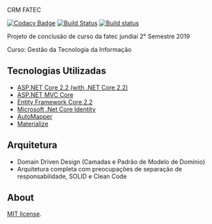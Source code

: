 CRM FATEC

[![Codacy Badge](https://api.codacy.com/project/badge/Grade/2564b03b2d4a42b5bc394d21bbf76a5c)](https://www.codacy.com/app/NicolasSylverio/CrmFatec?utm_source=github.com&amp;utm_medium=referral&amp;utm_content=NicolasSylverio/CrmFatec&amp;utm_campaign=Badge_Grade) [![Build Status](https://travis-ci.com/NicolasSylverio/TravisExemplo.svg?branch=master)](https://travis-ci.com/NicolasSylverio/TravisExemplo) [![Build status](https://ci.appveyor.com/api/projects/status/426xsf03x14v7jjq?svg=true)](https://ci.appveyor.com/project/NicolasSylverio/crmfatec)

Projeto de conclusão de curso da fatec jundiai  2° Semestre 2019

Curso: Gestão da Tecnologia da Informação 


## Tecnologias Utilizadas
- [ASP.NET Core 2.2 (with .NET Core 2.2)](https://docs.microsoft.com/pt-br/aspnet/core/release-notes/aspnetcore-2.2?view=aspnetcore-2.2)
 - [ASP.NET MVC Core](https://docs.microsoft.com/pt-br/aspnet/core/mvc/overview?view=aspnetcore-2.2)
 - [Entity Framework Core 2.2](https://docs.microsoft.com/pt-br/ef/core/)
 - [Microsoft .Net Core Identity](https://docs.microsoft.com/pt-br/aspnet/core/security/authentication/identity?view=aspnetcore-2.2&tabs=visual-studio)
- [AutoMapper](https://automapper.org/)
- [Materialize](https://materializecss.com/)


## Arquitetura
- Domain Driven Design (Camadas e Padrão de Modelo de Domínio)
- Arquitetura completa com preocupações de separação de responsabilidade, SOLID e Clean Code


## About
[MIT license](LICENSE).